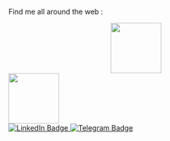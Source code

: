 Find me all around the web :
<div id="header" align="center">
  <img src="https://media.giphy.com/media/M9gbBd9nbDrOTu1Mqx/giphy.gif" width="100"/>
  
</div>
<div id="header" align="corner">
  <img src="https://media.giphy.com/media/M9gbBd9nbDrOTu1Mqx/giphy.gif" width="100"/>
<div id="badges">
    <a href="">
  <img src="https://img.shields.io/badge/LinkedIn-darkblue?style=for-the-badge&logo=linkedin&logoColor=white" alt="LinkedIn Badge"/>
    </a>
  <a href="https://t.me/sinisterjvd">
  <img src="https://img.shields.io/badge/Telegram-blue?style=for-the-badge&logo=Telegram&logoColor=white" alt="Telegram Badge"/>
  </a>
</div>
